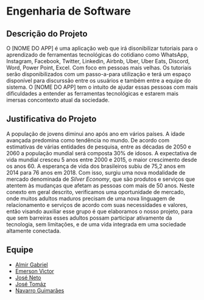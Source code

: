 # Engenharia de Software

## Descrição do Projeto
O [NOME DO APP] é uma aplicação web que irá disonibilizar tutoriais para o aprendizado de ferramentas tecnológicas do cotidiano como WhatsApp, Instagram, Facebook, Twitter, Linkedin, Airbnb, Uber, Uber Eats, Discord, Word, Power Point, Excel. Com foco em pessoas mais velhas. Os tutoriais serão disponibilizados com um passo-a-para utilização e terá um espaço disponível para discurssão entre os usuários e também entre a equipe do sistema. O [NOME DO APP] tem o intuito de ajudar essas pessoas com mais dificuldades a entender as ferramentas tecnológicas e estarem mais imersas concontexto atual da sociedade.
## Justificativa do Projeto
A população de jovens diminui ano após ano em vários países. A idade avançada predomina como tendência no mundo. De acordo com estimativas de várias entidades de pesquisa, entre as décadas de 2050 e 2060 a população mundial será composta 30% de idosos.
A expectativa de vida mundial cresceu 5 anos entre 2000 e 2015, o maior crescimento desde os anos 60. A esperança de vida dos brasileiros subiu de 75,2 anos em 2014 para 76 anos em 2018.
Com isso, surgiu uma nova modalidade de mercado denominada de *Silver Economy*, que são produtos e serviços que atentem às mudanças que afetam as pessoas com mais de 50 anos.
Neste conexto em geral descrito, verificamos uma oportunidade de mercado, onde muitos adultos maduros precisam de uma nova linguagem de relacionamento e serviços de acordo com suas necessidades e valores, então visando auxiliar esse grupo é que elaboramos o nosso projeto, para que sem barreiras esses adultos possam participar ativamente da tecnologia, sem limitações, e de uma vida integrada em uma sociedade altamente conectada.

## Equipe

- [Almir Gabriel](https://github.com/almirgabrielgds)
- [Emerson Victor](https://github.com/EmersonVictor)
- [José Neto](https://github.com/jcsn2)
- [José Tomáz](https://github.com/jtomaz99)
- [Navarro Guimarães](https://github.com/NavarroGuimaraes)
